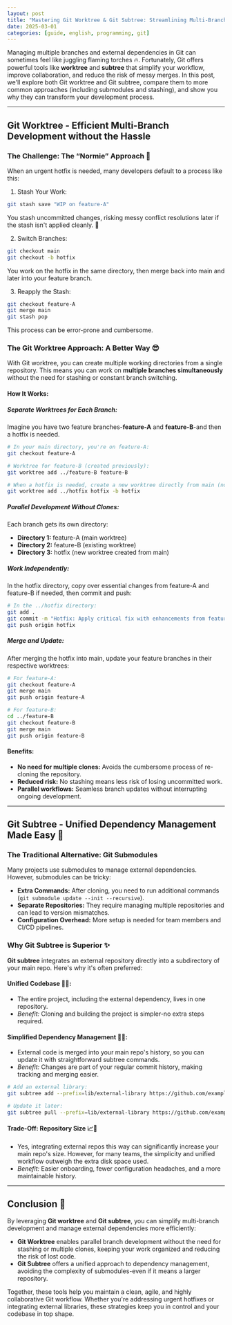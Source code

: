 ```yaml
---
layout: post
title: "Mastering Git Worktree & Git Subtree: Streamlining Multi-Branch Workflows and Dependency Management"
date: 2025-03-01
categories: [guide, english, programming, git]
---
```


Managing multiple branches and external dependencies in Git can sometimes feel like juggling flaming torches 🔥. Fortunately, Git offers powerful tools like **worktree** and **subtree** that simplify your workflow, improve collaboration, and reduce the risk of messy merges. In this post, we'll explore both Git worktree and Git subtree, compare them to more common approaches (including submodules and stashing), and show you why they can transform your development process.

---

## Git Worktree - Efficient Multi-Branch Development without the Hassle

### The Challenge: The “Normie” Approach 🥴

When an urgent hotfix is needed, many developers default to a process like this:

1. Stash Your Work:

```bash
git stash save "WIP on feature-A"
```

You stash uncommitted changes, risking messy conflict resolutions later if the stash isn't applied cleanly. 😬

2. Switch Branches:

```bash
git checkout main
git checkout -b hotfix
```

You work on the hotfix in the same directory, then merge back into main and later into your feature branch.

3. Reapply the Stash:

```bash
git checkout feature-A
git merge main
git stash pop
```

This process can be error-prone and cumbersome.

### The Git Worktree Approach: A Better Way 😎

With Git worktree, you can create multiple working directories from a single repository. This means you can work on **multiple branches simultaneously** without the need for stashing or constant branch switching.

#### How It Works:

##### Separate Worktrees for Each Branch:

Imagine you have two feature branches-**feature-A** and **feature-B**-and then a hotfix is needed.

```bash
# In your main directory, you're on feature-A:
git checkout feature-A

# Worktree for feature-B (created previously):
git worktree add ../feature-B feature-B

# When a hotfix is needed, create a new worktree directly from main (no new clone required):
git worktree add ../hotfix hotfix -b hotfix
```

##### Parallel Development Without Clones:

Each branch gets its own directory:

- **Directory 1:** feature-A (main worktree)
- **Directory 2:** feature-B (existing worktree)
- **Directory 3:** hotfix (new worktree created from main)

##### Work Independently:

In the hotfix directory, copy over essential changes from feature-A and feature-B if needed, then commit and push:

```bash
# In the ../hotfix directory:
git add .
git commit -m "Hotfix: Apply critical fix with enhancements from feature-A & feature-B"
git push origin hotfix
```

##### Merge and Update:

After merging the hotfix into main, update your feature branches in their respective worktrees:

```bash
# For feature-A:
git checkout feature-A
git merge main
git push origin feature-A

# For feature-B:
cd ../feature-B
git checkout feature-B
git merge main
git push origin feature-B
```

#### Benefits:

- **No need for multiple clones:** Avoids the cumbersome process of re-cloning the repository.
- **Reduced risk:** No stashing means less risk of losing uncommitted work.
- **Parallel workflows:** Seamless branch updates without interrupting ongoing development.

---

## Git Subtree - Unified Dependency Management Made Easy 📂

### The Traditional Alternative: Git Submodules

Many projects use submodules to manage external dependencies. However, submodules can be tricky:

- **Extra Commands:** After cloning, you need to run additional commands (`git submodule update --init --recursive`).
- **Separate Repositories:** They require managing multiple repositories and can lead to version mismatches.
- **Configuration Overhead:** More setup is needed for team members and CI/CD pipelines.

### Why Git Subtree is Superior ✨

**Git subtree** integrates an external repository directly into a subdirectory of your main repo. Here's why it's often preferred:

#### Unified Codebase 📂🤝:
  - The entire project, including the external dependency, lives in one repository.
  - _Benefit:_ Cloning and building the project is simpler-no extra steps required.

#### Simplified Dependency Management 🔄✅:
  - External code is merged into your main repo's history, so you can update it with straightforward subtree commands.
  - _Benefit:_ Changes are part of your regular commit history, making tracking and merging easier.

  ```bash
  # Add an external library:
  git subtree add --prefix=lib/external-library https://github.com/example/external-library.git main --squash

  # Update it later:
  git subtree pull --prefix=lib/external-library https://github.com/example/external-library.git main --squash
  ```

#### Trade-Off: Repository Size 📈💾
  - Yes, integrating external repos this way can significantly increase your main repo's size. However, for many teams, the simplicity and unified workflow outweigh the extra disk space used.
  - _Benefit:_ Easier onboarding, fewer configuration headaches, and a more maintainable history.

---

## Conclusion 🎉

By leveraging **Git worktree** and **Git subtree**, you can simplify multi-branch development and manage external dependencies more efficiently:

- **Git Worktree** enables parallel branch development without the need for stashing or multiple clones, keeping your work organized and reducing the risk of lost code.
- **Git Subtree** offers a unified approach to dependency management, avoiding the complexity of submodules-even if it means a larger repository.

Together, these tools help you maintain a clean, agile, and highly collaborative Git workflow. Whether you're addressing urgent hotfixes or integrating external libraries, these strategies keep you in control and your codebase in top shape.


